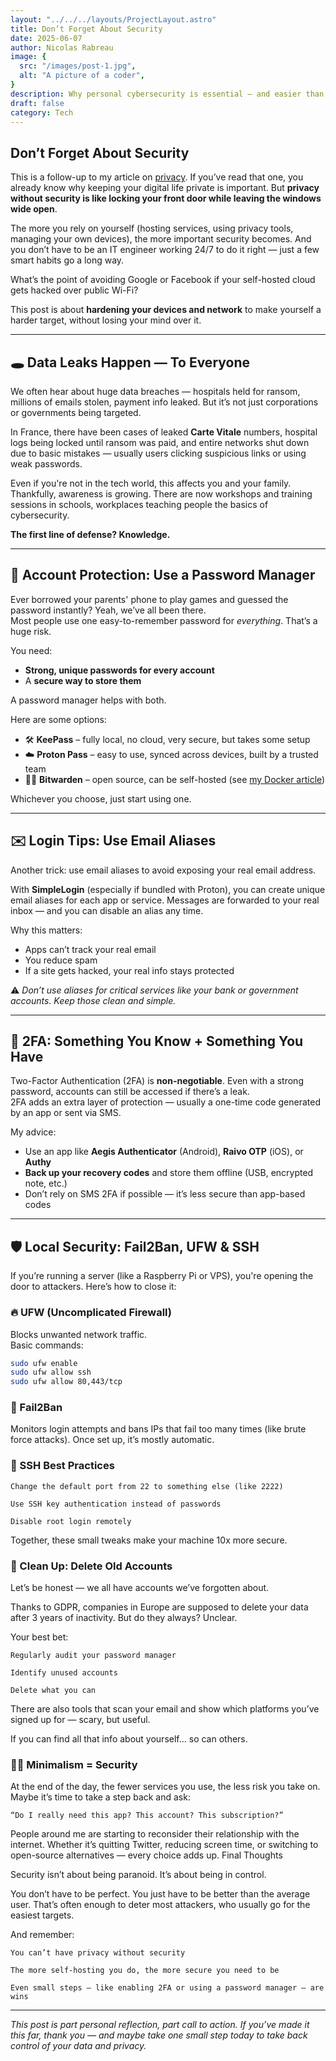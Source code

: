 ```yaml
---
layout: "../../../layouts/ProjectLayout.astro"
title: Don’t Forget About Security
date: 2025-06-07
author: Nicolas Rabreau
image: {
  src: "/images/post-1.jpg",
  alt: "A picture of a coder",
}
description: Why personal cybersecurity is essential — and easier than you think
draft: false
category: Tech
---
```


## Don’t Forget About Security

This is a follow-up to my article on [privacy](#). If you’ve read that one, you already know why keeping your digital life private is important. But **privacy without security is like locking your front door while leaving the windows wide open**.

The more you rely on yourself (hosting services, using privacy tools, managing your own devices), the more important security becomes. And you don’t have to be an IT engineer working 24/7 to do it right — just a few smart habits go a long way.

What’s the point of avoiding Google or Facebook if your self-hosted cloud gets hacked over public Wi-Fi?

This post is about **hardening your devices and network** to make yourself a harder target, without losing your mind over it.

---

## 🕳️ Data Leaks Happen — To Everyone

We often hear about huge data breaches — hospitals held for ransom, millions of emails stolen, payment info leaked. But it’s not just corporations or governments being targeted.

In France, there have been cases of leaked **Carte Vitale** numbers, hospital logs being locked until ransom was paid, and entire networks shut down due to basic mistakes — usually users clicking suspicious links or using weak passwords.

Even if you're not in the tech world, this affects you and your family. Thankfully, awareness is growing. There are now workshops and training sessions in schools, workplaces teaching people the basics of cybersecurity.

**The first line of defense? Knowledge.**

---

## 🔐 Account Protection: Use a Password Manager

Ever borrowed your parents' phone to play games and guessed the password instantly? Yeah, we’ve all been there.  
Most people use one easy-to-remember password for *everything*. That’s a huge risk.

You need:
- **Strong, unique passwords for every account**
- A **secure way to store them**

A password manager helps with both.

Here are some options:
- 🛠️ **KeePass** – fully local, no cloud, very secure, but takes some setup  
- ☁️ **Proton Pass** – easy to use, synced across devices, built by a trusted team  
- 🧑‍💻 **Bitwarden** – open source, can be self-hosted (see [my Docker article](#))  

Whichever you choose, just start using one.

---

## ✉️ Login Tips: Use Email Aliases

Another trick: use email aliases to avoid exposing your real email address.

With **SimpleLogin** (especially if bundled with Proton), you can create unique email aliases for each app or service. Messages are forwarded to your real inbox — and you can disable an alias any time.

Why this matters:
- Apps can’t track your real email
- You reduce spam
- If a site gets hacked, your real info stays protected

⚠️ *Don’t use aliases for critical services like your bank or government accounts. Keep those clean and simple.*

---

## 🔐 2FA: Something You Know + Something You Have

Two-Factor Authentication (2FA) is **non-negotiable**. Even with a strong password, accounts can still be accessed if there’s a leak.  
2FA adds an extra layer of protection — usually a one-time code generated by an app or sent via SMS.

My advice:
- Use an app like **Aegis Authenticator** (Android), **Raivo OTP** (iOS), or **Authy**
- **Back up your recovery codes** and store them offline (USB, encrypted note, etc.)
- Don’t rely on SMS 2FA if possible — it’s less secure than app-based codes

---

## 🛡️ Local Security: Fail2Ban, UFW & SSH

If you’re running a server (like a Raspberry Pi or VPS), you're opening the door to attackers. Here’s how to close it:

### 🔥 UFW (Uncomplicated Firewall)

Blocks unwanted network traffic.  
Basic commands:
```bash
sudo ufw enable
sudo ufw allow ssh
sudo ufw allow 80,443/tcp
```

### 🚫 Fail2Ban

Monitors login attempts and bans IPs that fail too many times (like brute force attacks).
Once set up, it’s mostly automatic.


### 🔑 SSH Best Practices

    Change the default port from 22 to something else (like 2222)

    Use SSH key authentication instead of passwords

    Disable root login remotely

Together, these small tweaks make your machine 10x more secure.


### 🧹 Clean Up: Delete Old Accounts

Let’s be honest — we all have accounts we’ve forgotten about.

Thanks to GDPR, companies in Europe are supposed to delete your data after 3 years of inactivity. But do they always? Unclear.

Your best bet:

    Regularly audit your password manager

    Identify unused accounts

    Delete what you can

There are also tools that scan your email and show which platforms you’ve signed up for — scary, but useful.

If you can find all that info about yourself… so can others.


### 🧘‍♂️ Minimalism = Security

At the end of the day, the fewer services you use, the less risk you take on.
Maybe it’s time to take a step back and ask:

    “Do I really need this app? This account? This subscription?”

People around me are starting to reconsider their relationship with the internet. Whether it’s quitting Twitter, reducing screen time, or switching to open-source alternatives — every choice adds up.
Final Thoughts

Security isn’t about being paranoid. It’s about being in control.

You don’t have to be perfect. You just have to be better than the average user. That’s often enough to deter most attackers, who usually go for the easiest targets.

And remember:

    You can’t have privacy without security

    The more self-hosting you do, the more secure you need to be

    Even small steps — like enabling 2FA or using a password manager — are wins

---

*This post is part personal reflection, part call to action. If you’ve made it this far, thank you — and maybe take one small step today to take back control of your data and privacy.*
